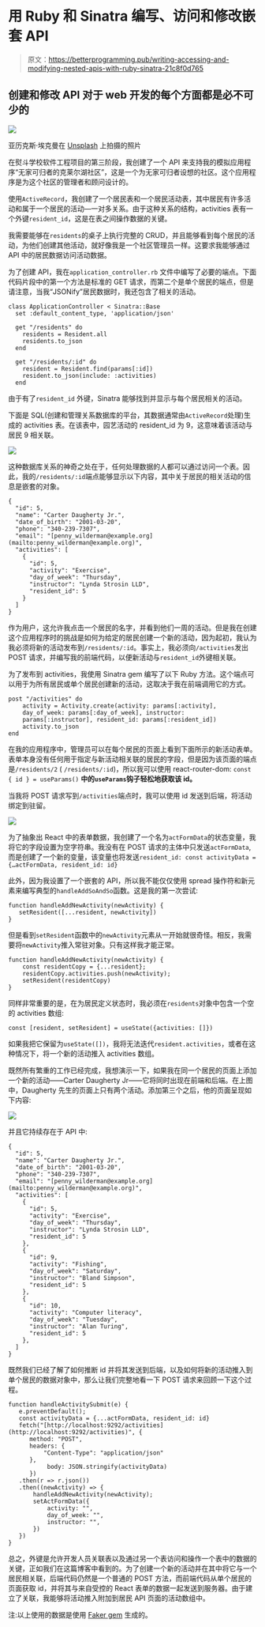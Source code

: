 # 用 Ruby 和 Sinatra 编写、访问和修改嵌套 API

> 原文：<https://betterprogramming.pub/writing-accessing-and-modifying-nested-apis-with-ruby-sinatra-21c8f0d765>

## 创建和修改 API 对于 web 开发的每个方面都是必不可少的

![](img/fed2812517ff333f5261049d97c3d842.png)

亚历克斯·埃克曼在 [Unsplash](https://unsplash.com?utm_source=medium&utm_medium=referral) 上拍摄的照片

在熨斗学校软件工程项目的第三阶段，我创建了一个 API 来支持我的模拟应用程序“无家可归者的克莱尔湖社区”，这是一个为无家可归者设想的社区。这个应用程序是为这个社区的管理者和顾问设计的。

使用`ActiveRecord`，我创建了一个居民表和一个居民活动表，其中居民有许多活动和属于一个居民的活动—一对多关系。由于这种关系的结构，activities 表有一个外键`resident_id`，这是在表之间操作数据的关键。

我需要能够在`residents`的桌子上执行完整的 CRUD，并且能够看到每个居民的活动，为他们创建其他活动，就好像我是一个社区管理员一样。这要求我能够通过 API 中的居民数据访问活动数据。

为了创建 API，我在`application_controller.rb` 文件中编写了必要的端点。下面代码片段中的第一个方法是标准的 GET 请求，而第二个是单个居民的端点，但是请注意，当我“JSONify”居民数据时，我还包含了相关的活动。

```
class ApplicationController < Sinatra::Base
  set :default_content_type, 'application/json'

  get "/residents" do
    residents = Resident.all 
    residents.to_json
  end

  get "/residents/:id" do
    resident = Resident.find(params[:id])
    resident.to_json(include: :activities)
  end
```

由于有了`resident_id` 外键，Sinatra 能够找到并显示与每个居民相关的活动。

下面是 SQL(创建和管理关系数据库的平台，其数据通常由`ActiveRecord`处理)生成的 activities 表。在该表中，园艺活动的 resident_id 为 9，这意味着该活动与居民 9 相关联。

![](img/ce0cf44ef354bf73659f407c9363e0a8.png)

这种数据库关系的神奇之处在于，任何处理数据的人都可以通过访问一个表。因此，我的`/residents/:id`端点能够显示以下内容，其中关于居民的相关活动的信息是嵌套的对象。

```
{
  "id": 5,
  "name": "Carter Daugherty Jr.",
  "date_of_birth": "2001-03-20",
  "phone": "340-239-7307",
  "email": "[penny_wilderman@example.org](mailto:penny_wilderman@example.org)",
  "activities": [
    {
      "id": 5,
      "activity": "Exercise",
      "day_of_week": "Thursday",
      "instructor": "Lynda Strosin LLD",
      "resident_id": 5
    }
  ]
}
```

作为用户，这允许我点击一个居民的名字，并看到他们一周的活动。但是我在创建这个应用程序时的挑战是如何为给定的居民创建一个新的活动，因为起初，我认为我必须将新的活动发布到`/residents/:id`。事实上，我必须向`/activities`发出 POST 请求，并编写我的前端代码，以便新活动与`resident_id`外键相关联。

为了发布到 activities，我使用 Sinatra gem 编写了以下 Ruby 方法。这个端点可以用于为所有居民或单个居民创建新的活动，这取决于我在前端调用它的方式。

```
post "/activities" do 
    activity = Activity.create(activity: params[:activity],    
    day_of_week: params[:day_of_week], instructor: 
    params[:instructor], resident_id: params[:resident_id])
    activity.to_json
end
```

在我的应用程序中，管理员可以在每个居民的页面上看到下面所示的新活动表单。表单本身没有任何用于指定与新活动相关联的居民的字段，但是因为该页面的端点是`/residents/2` ( `/residents/:id`)，所以我可以使用 react-router-dom: `const { id } = useParams()` **中的`useParams`钩子轻松地获取该 id。**

当我将 POST 请求写到`/activities`端点时，我可以使用 id 发送到后端，将活动绑定到驻留。

![](img/cd3dea571392cdfa9dacebbd3f5500d8.png)

为了抽象出 React 中的表单数据，我创建了一个名为`actFormData`的状态变量，我将它的字段设置为空字符串。我没有在 POST 请求的主体中只发送`actFormData`,而是创建了一个新的变量，该变量也将发送`resident_id: const activityData = {…actFormData, resident_id: id}`

此外，因为我设置了一个嵌套的 API，所以我不能仅仅使用 spread 操作符和新元素来编写典型的`handleAddSoAndSo`函数。这是我的第一次尝试:

```
function handleAddNewActivity(newActivity) {
   setResident([...resident, newActivity])
}
```

但是看到`setResident`函数中的`newActivity`元素从一开始就很奇怪。相反，我需要将`newActivity`推入常驻对象。只有这样我才能正常。

```
function handleAddNewActivity(newActivity) {
    const residentCopy = {...resident};
    residentCopy.activities.push(newActivity);
    setResident(residentCopy)
}
```

同样非常重要的是，在为居民定义状态时，我必须在`residents`对象中包含一个空的 activities 数组:

```
const [resident, setResident] = useState({activities: []})
```

如果我把它保留为`useState([])`，我将无法迭代`resident.activities`，或者在这种情况下，将一个新的活动推入 activities 数组。

既然所有繁重的工作已经完成，我想演示一下，如果我在同一个居民的页面上添加一个新的活动——Carter Daugherty Jr——它将同时出现在前端和后端。在上图中，Daugherty 先生的页面上只有两个活动。添加第三个之后，他的页面呈现如下内容:

![](img/a4a2127b8e77ed7524aa972edfc54e9c.png)

并且它持续存在于 API 中:

```
{
  "id": 5,
  "name": "Carter Daugherty Jr.",
  "date_of_birth": "2001-03-20",
  "phone": "340-239-7307",
  "email": "[penny_wilderman@example.org](mailto:penny_wilderman@example.org)",
  "activities": [
    {
      "id": 5,
      "activity": "Exercise",
      "day_of_week": "Thursday",
      "instructor": "Lynda Strosin LLD",
      "resident_id": 5
    },
    {
      "id": 9,
      "activity": "Fishing",
      "day_of_week": "Saturday",
      "instructor": "Bland Simpson",
      "resident_id": 5
    },
    {
      "id": 10,
      "activity": "Computer literacy",
      "day_of_week": "Tuesday",
      "instructor": "Alan Turing",
      "resident_id": 5
    },
  ]
}
```

既然我们已经了解了如何推断 id 并将其发送到后端，以及如何将新的活动推入到单个居民的数据对象中，那么让我们完整地看一下 POST 请求来回顾一下这个过程。

```
function handleActivitySubmit(e) {
   e.preventDefault();
   const activityData = {...actFormData, resident_id: id}
   fetch("[http://localhost:9292/activities](http://localhost:9292/activities)", {
      method: "POST",
      headers: {
          "Content-Type": "application/json"
      },
           body: JSON.stringify(activityData)
      })
   .then(r => r.json())
   .then((newActivity) => {
       handleAddNewActivity(newActivity);
       setActFormData({
           activity: "",
           day_of_week: "",
           instructor: "",
       })
   })
}
```

总之，外键是允许开发人员关联表以及通过另一个表访问和操作一个表中的数据的关键，正如我们在这篇博客中看到的。为了创建一个新的活动并在其中将它与一个居民相关联，后端代码仍然是一个普通的 POST 方法，而前端代码从单个居民的页面获取 id，并将其与来自受控的 React 表单的数据一起发送到服务器。由于建立了关联，我能够将活动推入附加到居民 API 页面的活动数组中。

注:以上使用的数据是使用 [Faker gem](https://fakerjs.dev/) 生成的。